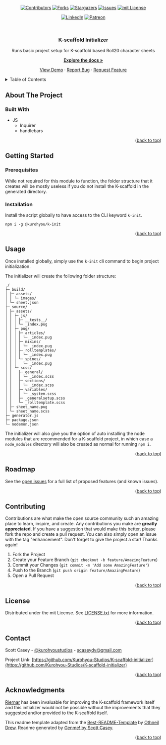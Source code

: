 <div id="top"></div>
<span align="center">

[![Contributors][contributors-shield]][contributors-url] [![Forks][forks-shield]][forks-url] [![Stargazers][stars-shield]][stars-url] [![Issues][issues-shield]][issues-url] [![mit License][license-shield]][license-url]

</span>
<span align="center">

[![LinkedIn][linkedin-shield]][linkedin-url] [![Patreon][patreon-shield]][patreon-url]

</span>
<!-- PROJECT LOGO -->
<br />
<div align="center">
<a href="https://github.com/Kurohyou-Studios/K-scaffold-initializer">
</a>
<h3 align="center">K-scaffold Initializer</h3>
<p align="center">

Runs basic project setup for K-scaffold based Roll20 character sheets


<a href="https://github.com/Kurohyou-Studios/K-scaffold-initializer"><strong>Explore the docs »</strong></a>


<a href="https://github.com/Kurohyou-Studios/K-scaffold-initializer">View Demo</a> · <a href="https://github.com/Kurohyou-Studios/K-scaffold-initializer/issues">Report Bug</a> · <a href="https://github.com/Kurohyou-Studios/K-scaffold-initializer/issues">Request Feature</a>
</p>
</div>
<!-- TABLE OF CONTENTS -->
<details>
<summary>Table of Contents</summary>
<ol>
<li>
<a href="#about-the-project">About The Project</a>
<ul>
<li><a href="#built-with">Built With</a></li>
</ul>
</li>
<li>
<a href="#getting-started">Getting Started</a>
<ul>
<li><a href="#prerequisites">Prerequisites</a></li>
<li><a href="#installation">Installation</a></li>
</ul>
</li>
<li><a href="#usage">Usage</a></li>
<li><a href="#roadmap">Roadmap</a></li>
<li><a href="#contributing">Contributing</a></li>
<li><a href="#license">License</a></li>
<li><a href="#contact">Contact</a></li>
<li><a href="#acknowledgments">Acknowledgments</a></li>
</ol>
</details>
<!-- ABOUT THE PROJECT -->

## About The Project

### Built With
- JS
  - Inquirer
  - handlebars
<p align="right">(<a href="#top">back to top</a>)</p>
<!-- GETTING STARTED -->

## Getting Started

### Prerequisites

While not required for this module to function, the folder structure that it creates will be mostly useless if you do not install the K-scaffold in the generated directory.

### Installation

Install the script globally to have access to the CLI keyword `k-init`.
```
npm i -g @kurohyou/k-init
```
<p align="right">(<a href="#top">back to top</a>)</p>
<!-- USAGE EXAMPLES -->

## Usage

Once installed globally, simply use the `k-init` cli command to begin project initialization.

The initializer will create the following folder structure:
```
./
├─ build/
│ ├─ assets/
│ │ └─ images/
│ └─ sheet.json
├─ source/
│ ├─ assets/
│ │ ├─ js/
│ │ │ ├─ __tests__/
│ │ │ └─ _index.pug
│ │ ├─ pug/
│ │ │ ├─ articles/
│ │ │ │ └─ _index.pug
│ │ │ ├─ mixins/
│ │ │ │ └─ _index.pug
│ │ │ ├─ rolltemplates/
│ │ │ │ └─ _index.pug
│ │ │ └─ spines/
│ │ │   └─ _index.pug
│ │ └─ scss/
│ │   ├─ general/
│ │   │ └─ _index.scss
│ │   ├─ sections/
│ │   │ └─ _index.scss
│ │   ├─ variables/
│ │   │ └─ _system.scss
│ │   ├─ _generalsetup.scss
│ │   └─ _rolltemplate.scss
│ ├─ sheet_name.pug
│ └─ sheet_name.scss
├─ generator.js
├─ package.json
└─ nodemon.json
```
The initializer will also give you the option of auto installing the node modules that are recommended for a K-scaffold project, in which case a `node_modules` directory will also be created as normal for running `npm i`.
<p align="right">(<a href="#top">back to top</a>)</p>
<!-- ROADMAP -->

## Roadmap

See the [open issues](https://github.com/Kurohyou-Studios/K-scaffold-initializer/issues) for a full list of proposed features (and known issues).
<p align="right">(<a href="#top">back to top</a>)</p>
<!-- CONTRIBUTING -->

## Contributing
Contributions are what make the open source community such an amazing place to learn, inspire, and create. Any contributions you make are **greatly appreciated**.
If you have a suggestion that would make this better, please fork the repo and create a pull request. You can also simply open an issue with the tag "enhancement".
Don't forget to give the project a star! Thanks again!
1. Fork the Project
2. Create your Feature Branch (`git checkout -b feature/AmazingFeature`)
3. Commit your Changes (`git commit -m 'Add some AmazingFeature'`)
4. Push to the Branch (`git push origin feature/AmazingFeature`)
5. Open a Pull Request
<p align="right">(<a href="#top">back to top</a>)</p>
<!-- LICENSE -->

## License
Distributed under the mit License. See [LICENSE.txt](LICENSE.txt) for more information.
<p align="right">(<a href="#top">back to top</a>)</p>
<!-- CONTACT -->

## Contact

Scott Casey - [@kurohyoustudios](https://twitter.com/kurohyoustudios) - scaseydv@gmail.com


Project Link: [https://github.com/Kurohyou-Studios/K-scaffold-initializer](https://github.com/Kurohyou-Studios/K-scaffold-initializer)
<p align="right">(<a href="#top">back to top</a>)</p>
<!-- ACKNOWLEDGMENTS -->

## Acknowledgments

[Riernar](https://github.com/Riernar) has been invaluable for improving the K-scaffold framework itself and this initializer would not be possible without the improvements that they suggested and/or provided to the K-scaffold itself.

This readme template adapted from the [Best-README-Template](https://github.com/othneildrew/Best-README-Template/blob/master/BLANK_README.md) by [Othneil Drew](https://github.com/othneildrew). Readme generated by [Genme! by Scott Casey](https://github.com/Kurohyou/genme-SC).

<p align="right">(<a href="#top">back to top</a>)</p>
<!-- MARKDOWN LINKS & IMAGES -->
<!-- https://www.markdownguide.org/basic-syntax/#reference-style-links -->

[contributors-shield]: https://img.shields.io/github/contributors/Kurohyou-Studios/K-scaffold-initializer.svg?style=flat
[contributors-url]: https://github.com/Kurohyou-Studios/K-scaffold-initializer/graphs/contributors
[forks-shield]: https://img.shields.io/github/forks/Kurohyou-Studios/K-scaffold-initializer.svg?style=flat
[forks-url]: https://github.com/Kurohyou-Studios/K-scaffold-initializer/network/members
[stars-shield]: https://img.shields.io/github/stars/Kurohyou-Studios/K-scaffold-initializer.svg?style=flat
[stars-url]: https://github.com/Kurohyou-Studios/K-scaffold-initializer/stargazers
[issues-shield]: https://img.shields.io/github/issues/Kurohyou-Studios/K-scaffold-initializer.svg?style=flat
[issues-url]: https://github.com/Kurohyou-Studios/K-scaffold-initializer/issues
[license-shield]: https://img.shields.io/github/license/Kurohyou-Studios/K-scaffold-initializer.svg?style=flat
[license-url]: https://github.com/Kurohyou-Studios/K-scaffold-initializer/blob/master/LICENSE.txt
[linkedin-shield]: https://img.shields.io/badge/-LinkedIn-black.svg?style=flat&logo=linkedin&colorB=555
[linkedin-url]: https://linkedin.com/in/scott-casey-20210398
[patreon-shield]: https://img.shields.io/endpoint.svg?url=https%3A%2F%2Fshieldsio-patreon.vercel.app%2Fapi%3Fusername%3Dkurohyoustudios%26type%3Dpatrons&style=flat
[patreon-url]: https://patreon.com/kurohyoustudios
[product-screenshot]: assets/images/screenshot.png